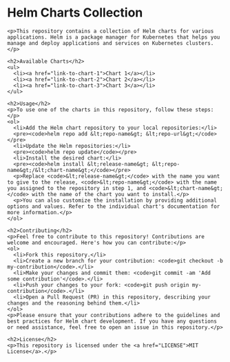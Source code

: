 <!DOCTYPE html>
<html>
  <head>
    <title>Helm Charts Collection</title>
  </head>
  <body>
    <h1>Helm Charts Collection</h1>

    <p>This repository contains a collection of Helm charts for various applications. Helm is a package manager for Kubernetes that helps you manage and deploy applications and services on Kubernetes clusters.</p>

    <h2>Available Charts</h2>
    <ul>
      <li><a href="link-to-chart-1">Chart 1</a></li>
      <li><a href="link-to-chart-2">Chart 2</a></li>
      <li><a href="link-to-chart-3">Chart 3</a></li>
    </ul>

    <h2>Usage</h2>
    <p>To use one of the charts in this repository, follow these steps:</p>
    <ol>
      <li>Add the Helm chart repository to your local repositories:</li>
      <pre><code>helm repo add &lt;repo-name&gt; &lt;repo-url&gt;</code></pre>
      <li>Update the Helm repositories:</li>
      <pre><code>helm repo update</code></pre>
      <li>Install the desired chart:</li>
      <pre><code>helm install &lt;release-name&gt; &lt;repo-name&gt;/&lt;chart-name&gt;</code></pre>
      <p>Replace <code>&lt;release-name&gt;</code> with the name you want to give to the release, <code>&lt;repo-name&gt;</code> with the name you assigned to the repository in step 1, and <code>&lt;chart-name&gt;</code> with the name of the chart you want to install.</p>
      <p>You can also customize the installation by providing additional options and values. Refer to the individual chart's documentation for more information.</p>
    </ol>

    <h2>Contributing</h2>
    <p>Feel free to contribute to this repository! Contributions are welcome and encouraged. Here's how you can contribute:</p>
    <ol>
      <li>Fork this repository.</li>
      <li>Create a new branch for your contribution: <code>git checkout -b my-contribution</code>.</li>
      <li>Make your changes and commit them: <code>git commit -am 'Add some contribution'</code>.</li>
      <li>Push your changes to your fork: <code>git push origin my-contribution</code>.</li>
      <li>Open a Pull Request (PR) in this repository, describing your changes and the reasoning behind them.</li>
    </ol>
    <p>Please ensure that your contributions adhere to the guidelines and best practices for Helm chart development. If you have any questions or need assistance, feel free to open an issue in this repository.</p>

    <h2>License</h2>
    <p>This repository is licensed under the <a href="LICENSE">MIT License</a>.</p>
  </body>
</html>